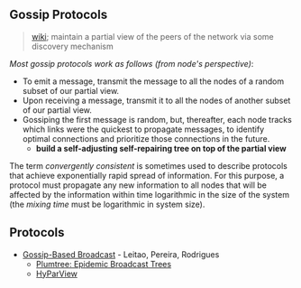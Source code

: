 ## Gossip Protocols
> [wiki](https://en.wikipedia.org/wiki/Gossip_protocol); maintain a partial view of the peers of the network via some discovery mechanism

*Most gossip protocols work as follows (from node's perspective)*:
* To emit a message, transmit the message to all the nodes of a random subset of our partial view. 
* Upon receiving a message, transmit it to all the nodes of another subset of our partial view. 
* Gossiping the first message is random, but, thereafter, each node tracks which links were the quickest to propagate messages, to identify optimal connections and prioritize those connections in the future. 
    * **build a self-adjusting self-repairing tree on top of the partial view**

The term *convergently consistent* is sometimes used to describe protocols that achieve exponentially rapid spread of information. For this purpose, a protocol must propagate any new information to all nodes that will be affected by the information within time logarithmic in the size of the system (the *mixing time* must be logarithmic in system size).

## Protocols
* [Gossip-Based Broadcast](http://www.gsd.inesc-id.pt/~ler/reports/LPR_GossipBasedBroadcast.pdf) - Leitao, Pereira, Rodrigues
    * [Plumtree: Epidemic Broadcast Trees](http://www.gsd.inesc-id.pt/~ler/docencia/rcs1617/papers/srds07.pdf)
    * [HyParView](http://asc.di.fct.unl.pt/~jleitao/pdf/dsn07-leitao.pdf)